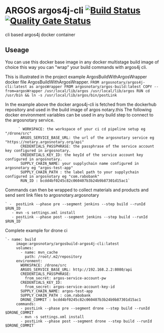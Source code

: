 ARGOS argos4j-cli [![Build Status](https://cloud.drone.io/api/badges/argosnotary/argos4j-cli/status.svg)](https://cloud.drone.io/argosnotary/argos4j-cli)[![Quality Gate Status](https://sonarcloud.io/api/project_badges/measure?project=argosnotary_argos4j-cli&metric=alert_status)](https://sonarcloud.io/dashboard?id=argosnotary_argos4j-cli)
============
cli based argos4j docker container
## Useage
You can use this docker base image in any docker multistage build image of choice this way you can "wrap" your build commands with argos4j cli.

This is illustrated in the project example ArgosBuildWithArgosWrapper docker file ArgosBuildWithArgosWrapper.
   `FROM argosnotary/argos4j-cli:latest as argosWrapper
    FROM argosnotary/argos-build:latest
    COPY --from=argosWrapper /usr/local/lib/argos /usr/local/lib/argos
    RUN cd /usr/bin && ln -s /usr/local/lib/argos/bin/postLink`

In the example above the docker argos4j-cli is fetched from the dockerhub repository and used in the build image of argos notary.this
The following docker environment variables can be used in any build step to connect to the argosnotary service.

          ` WORKSPACE: the workspace of your ci cd pipeline setup eg "/drone/src"
           ARGOS_SERVICE_BASE_URL: the url of the argosnotary service eg "https://notary.argosnotary.org/api"
           CREDENTIALS_PASSPHRASE: the passphrase of the service account key configured in argosnotary.
           CREDENTIALS_KEY_ID: the keyId of the service account key configured in argosnotary.
           SUPPLY_CHAIN_NAME: your supplychain name configured in argosnotary eg "argos-test-app"
           SUPPLY_CHAIN_PATH : the label path to your supplychain configured in argosnotary eg "com.rabobank"
           RUN_ID : bcdd4bf0245c82c060407b3b24b9b87301d15ac1`

Commands can then be wrapped to collect materials and products and send sent link files to argosnotary.argosnotary

    ` -  postLink --phase pre --segment jenkins --step build --runId $RUN_ID
       - mvn -s settings.xml install
       - postLink --phase post --segment jenkins --step build --runId $RUN_ID`


Complete example for drone ci

    `- name: build
         image:argosnotary/argosbuild-argos4j-cli:latest
         volumes:
           - name: mvn_cache
             path: /root/.m2/repository
         environment:
           WORKSPACE: /drone/src
           ARGOS_SERVICE_BASE_URL: http://192.168.2.2:8080/api
           CREDENTIALS_PASSPHRASE:
             from_secret: argos-service-account-pw
           CREDENTIALS_KEY_ID:
             from_secret: argos-service-account-key-id
           SUPPLY_CHAIN_NAME: argos-test-app
           SUPPLY_CHAIN_PATH : com.rabobank
           DRONE_COMMIT : bcdd4bf0245c82c060407b3b24b9b87301d15ac1
         commands:
           - postLink --phase pre --segment drone --step build --runId $DRONE_COMMIT
           - mvn -s settings.xml install
           - postLink --phase post --segment drone --step build --runId $DRONE_COMMIT`



